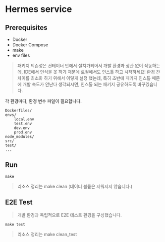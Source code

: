 # Hermes service

## Prerequisites

- Docker
- Docker Compose
- make
- env files

> 패키지 의존성은 컨테이너 안에서 설치가되어서 개발 환경과 상관 없이 작동하는데, IDE에서 인식을 못 하기 때문에 로컬에서도 인스톨 하고 시작하세요!
> 환경 간 차이를 최소화 하기 위해서 이렇게 설정 했는데, 특히 초반에 패키지 인스톨 때문에 개발 속도가 안난다 생각되시면, 인스톨 되는 패키지 공유하도록 바꾸겠습니다.

각 환경마다, 환경 변수 파일이 필요합니다.

```
Dockerfiles/
envs/
    local.env
    test.env
    dev.env
    prod.env
node_modules/
src/
test/
...
```

## Run

```
make
```

> 리소스 정리는 make clean (데이터 볼륨은 지워지지 않습니다.)

## E2E Test

> 개발 환경과 독립적으로 E2E 테스트 환경을 구성했습니다.

```
make test
```

> 리소스 정리는 make clean_test